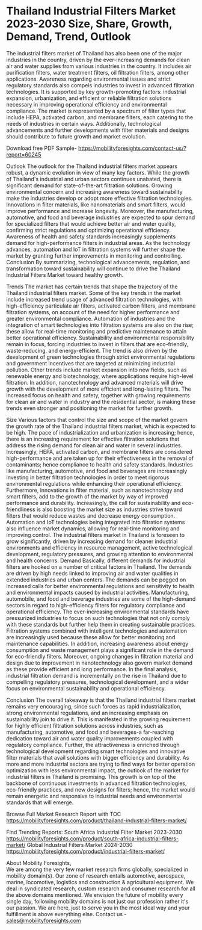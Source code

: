 # Thailand Industrial Filters Market 2023-2030 Size, Share, Growth, Demand, Trend, Outlook

The industrial filters market of Thailand has also been one of the major industries in the country, driven by the ever-increasing demands for clean air and water supplies from various industries in the country. It includes air purification filters, water treatment filters, oil filtration filters, among other applications. Awareness regarding environmental issues and strict regulatory standards also compels industries to invest in advanced filtration technologies. It is supported by key growth-promoting factors: industrial expansion, urbanization, and efficient or reliable filtration solutions necessary in improving operational efficiency and environmental compliance. The market is represented by a spectrum of filter types that include HEPA, activated carbon, and membrane filters, each catering to the needs of industries in certain ways. Additionally, technological advancements and further developments with filter materials and designs should contribute to future growth and market evolution.

Download free PDF Sample- https://mobilityforesights.com/contact-us/?report=60245

Outlook
The outlook for the Thailand industrial filters market appears robust, a dynamic evolution in view of many key factors. While the growth of Thailand's industrial and urban sectors continues unabated, there is significant demand for state-of-the-art filtration solutions. Growing environmental concern and increasing awareness toward sustainability make the industries develop or adopt more effective filtration technologies. Innovations in filter materials, like nanomaterials and smart filters, would improve performance and increase longevity. Moreover, the manufacturing, automotive, and food and beverage industries are expected to spur demand for specialized filters that would achieve better air and water quality, confirming strict regulations and optimizing operational efficiency. Awareness of health and safety standards increasingly supplements demand for high-performance filters in industrial areas. As the technology advances, automation and IoT in filtration systems will further shape the market by granting further improvements in monitoring and controlling. Conclusion By summarizing, technological advancements, regulation, and transformation toward sustainability will continue to drive the Thailand Industrial Filters Market toward healthy growth.

Trends
The market has certain trends that shape the trajectory of the Thailand industrial filters market. Some of the key trends in the market include increased trend usage of advanced filtration technologies, with high-efficiency particulate air filters, activated carbon filters, and membrane filtration systems, on account of the need for higher performance and greater environmental compliance. Automation of industries and the integration of smart technologies into filtration systems are also on the rise; these allow for real-time monitoring and predictive maintenance to attain better operational efficiency. Sustainability and environmental responsibility remain in focus, forcing industries to invest in filters that are eco-friendly, waste-reducing, and energy-efficient. The trend is also driven by the development of green technologies through strict environmental regulations and government incentives that are targeted at minimizing industrial pollution. Other trends include market expansion into new fields, such as renewable energy and biotechnology, where applications require high-level filtration. In addition, nanotechnology and advanced materials will drive growth with the development of more efficient and long-lasting filters. The increased focus on health and safety, together with growing requirements for clean air and water in industry and the residential sector, is making these trends even stronger and positioning the market for further growth.

Size
Various factors that control the size and scope of the market govern the growth rate of the Thailand industrial filters market, which is expected to be high. The pace of industrialization and urbanization is increasing; hence, there is an increasing requirement for effective filtration solutions that address the rising demand for clean air and water in several industries. Increasingly, HEPA, activated carbon, and membrane filters are considered high-performance and are taken up for their effectiveness in the removal of contaminants; hence compliance to health and safety standards. Industries like manufacturing, automotive, and food and beverages are increasingly investing in better filtration technologies in order to meet rigorous environmental regulations while enhancing their operational efficiency. Furthermore, innovations in filter material, such as nanotechnology and smart filters, add to the growth of the market by way of improved performance and durability. Increasingly, the call for sustainability and eco-friendliness is also boosting the market size as industries strive toward filters that would reduce wastes and decrease energy consumption. Automation and IoT technologies being integrated into filtration systems also influence market dynamics, allowing for real-time monitoring and improving control. The industrial filters market in Thailand is foreseen to grow significantly, driven by increasing demand for cleaner industrial environments and efficiency in resource management, active technological development, regulatory pressures, and growing attention to environmental and health concerns.
Demand 
Basically, different demands for industrial filters are hooked on a number of critical factors in Thailand. The demands are driven by high needs linked to improving air and water qualities in extended industries and urban centers. The demands can be pegged on increased calls for better environmental regulations and sensitivity to health and environmental impacts caused by industrial activities. Manufacturing, automobile, and food and beverage industries are some of the high-demand sectors in regard to high-efficiency filters for regulatory compliance and operational efficiency. The ever-increasing environmental standards have pressurized industries to focus on such technologies that not only comply with these standards but further help them in creating sustainable practices. Filtration systems combined with intelligent technologies and automation are increasingly used because these allow for better monitoring and maintenance capabilities. In addition, increasing awareness about energy consumption and waste management plays a significant role in the demand for eco-friendly filters. Moreover, ongoing changes in filtration material and design due to improvement in nanotechnology also govern market demand as these provide efficient and long performance. In the final analysis, industrial filtration demand is incrementally on the rise in Thailand due to compelling regulatory pressures, technological development, and a wider focus on environmental sustainability and operational efficiency.

Conclusion
The overall takeaway is that the Thailand industrial filters market remains very encouraging, since such forces as rapid industrialization, strong environmental regulations, and an increasing emphasis on sustainability join to drive it. This is manifested in the growing requirement for highly efficient filtration solutions across industries, such as manufacturing, automotive, and food and beverages-a far-reaching dedication toward air and water quality improvements coupled with regulatory compliance. Further, the attractiveness is enriched through technological development regarding smart technologies and innovative filter materials that avail solutions with bigger efficiency and durability. As more and more industrial sectors are trying to find ways for better operation optimization with less environmental impact, the outlook of the market for industrial filters in Thailand is promising. This growth is on top of the backbone of continuous investments in advanced filtration technologies, eco-friendly practices, and new designs for filters; hence, the market would remain energetic and responsive to industrial needs and environmental standards that will emerge.

Browse Full Market Research Report with TOC  https://mobilityforesights.com/product/thailand-industrial-filters-market/

Find Trending Reports:
South Africa Industrial Filter Market 2023-2030
https://mobilityforesights.com/product/south-africa-industrial-filters-market/
Global Industrial Filters Market 2024-2030
https://mobilityforesights.com/product/industrial-filters-market/


About Mobility Foresights,	
We are among the very few market research firms globally, specialized in mobility domain(s). Our zone of research entails automotive, aerospace, marine, locomotive, logistics and construction & agricultural equipment. We deal in syndicated research, custom research and consumer research for all the above domains mentioned.
We envision the future of mobility every single day, following mobility domains is not just our profession rather it's our passion. We are here, just to serve you in the most ideal way and your fulfillment is above everything else. Contact us -  sales@mobilityforesights.com 

